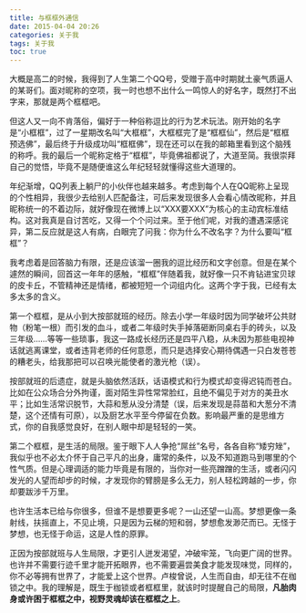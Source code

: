 ```yaml
---
title: 与框框外通信
date: 2015-04-04 20:26
categories: 关于我
tags: 关于我
toc: true
---
```


大概是高二的时候，我得到了人生第二个QQ号，受赠于高中时期就土豪气质逼人的某哥们。面对昵称的空项，我一时也想不出什么一鸣惊人的好名字，既然打不出字来，那就是两个框框吧。

但这人又一向不肯落俗，偏好于一种俗称逗比的行为艺术玩法。刚开始的名字是“小框框”，过了一星期改名叫“大框框”，大框框完了是“框框仙”，然后是“框框预选佛”，最后终于升级成功叫“框框佛”，现在还可以在我的邮箱里看到这个脑残的称呼。我的最后一个昵称定格于“框框”，毕竟佛祖都说了，大道至简。我很崇拜自己的觉悟，毕竟不是随便谁这么年纪轻轻就懂得这些大道理的。

年纪渐增，QQ列表上躺尸的小伙伴也越来越多。考虑到每个人在QQ昵称上呈现的个性相异，我很少去给别人匹配备注，可后来发现很多人会看心情改昵称，并且昵称统一的不着边际，就好像现在微博上以“XXX要XXX”为核心的主动宾标准结构。这对我真是自讨苦吃，又得一个个问过来。至于他们呢，对我的遭遇深感诧异，第二反应就是这人有病，白眼完了问我：你为什么不改名字？为什么要叫“框框”？

我考虑着是回答脑力有限，还是应该溜一圈我的逗比经历和文字创意。但是在某个遽然的瞬间，回首这一年年的感触，“框框”伴随着我，就好像一只不肯钻进宝贝球的皮卡丘，不管精神还是情绪，都被短短一个词组内化。这两个字于我，已经有太多太多的含义。

第一个框框，是从小到大按部就班的经历。除去小学一年级时因为同学破坏公共财物（粉笔一根）而引发的血斗，或者二年级时失手掉落砸断同桌右手的砖头，以及三年级……等等一些琐事，我这一路成长经历还是四平八稳，从未因为那些电视神话就逃离课堂，或者违背老师的任何意愿，而只是选择安心期待偶遇一只白发苍苍的糟老头，给我那把可以召唤光能使者的激光枪（误）。

按部就班的后遗症，就是头脑依然活跃，话语模式和行为模式却变得迟钝而苍白。比如在公众场合分外拘谨，面对陌生异性常常脸红，且绝不偏见于对方的美丑水平；比如生活常识脱节，大蒜和葱从没分清楚（误，后来发现是蒜苗和大葱分不清楚，这个还情有可原），以及厨艺水平至今停留在负数。影响最严重的是思维方式，你的自我感觉良好，在别人眼中却是轻轻的一笑。

第二个框框，是生活的局限。鉴于眼下人人争抢“屌丝”名号，各各自称“矮穷矬”，我似乎也不必太介怀于自己平凡的出身，庸常的条件，以及不知道跑马到哪里的个性气质。但是心理调适的能力毕竟是有限的，当你对一些亮蹭蹭的生活，或者闪闪发光的人望而却步的时候，才发现你的臂膀是多么无力，别人轻松跨越的一步，你却要跋涉千万里。

也许生活本已给与你很多，但谁不是想要更多呢？一山还望一山高。梦想更像一条射线，扶摇直上，不见止境，只是因为云梯的短和弱，梦想愈发渺茫而已。无怪于梦想，也无怪于命运，这是人性的原罪。

正因为按部就班与人生局限，才更引人迸发渴望，冲破牢笼，飞向更广阔的世界。也许并不需要行迹千里才能开拓眼界，也不需要遍尝美食才能发现味觉，同样的，你不必等拥有世界了，才能爱上这个世界。卢梭曾说，人生而自由，却无往不在枷锁之中。我的理解是，既生于枷锁或者框框里，就该时时提醒自己的局限，**凡胎肉身或许困于框框之中，视野灵魂却该在框框之上**。